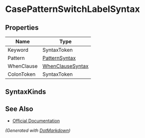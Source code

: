 # CasePatternSwitchLabelSyntax

## Properties

| Name       | Type                                    |
| ---------- | --------------------------------------- |
| Keyword    | SyntaxToken                             |
| Pattern    | [PatternSyntax](PatternSyntax.md)       |
| WhenClause | [WhenClauseSyntax](WhenClauseSyntax.md) |
| ColonToken | SyntaxToken                             |

## SyntaxKinds

## See Also

* [Official Documentation](https://docs.microsoft.com/en-us/dotnet/api/microsoft.codeanalysis.csharp.syntax.casepatternswitchlabelsyntax)


*\(Generated with [DotMarkdown](http://github.com/JosefPihrt/DotMarkdown)\)*